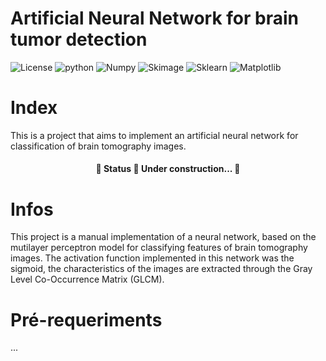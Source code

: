 # Artificial Neural Network for brain tumor detection
![License](https://img.shields.io/badge/License-MIT-green)
![python](https://img.shields.io/badge/Python-3.9.12-blue)
![Numpy](https://img.shields.io/badge/Numpy-1.21.5-blue)
![Skimage](https://img.shields.io/badge/Scikit_Image-0.19.2-blue)
![Sklearn](https://img.shields.io/badge/Scikit_Learn-1.0.2-blue)
![Matplotlib](https://img.shields.io/badge/Matplotlib-3.5.1-blue)

# Index
This is a project that aims to implement an artificial neural network for classification of brain tomography images.

<h4 align="center"> 
	🚧  Status 🚀 Under construction...  🚧
</h4>

# Infos
This project is a manual implementation of a neural network, based on the mutilayer perceptron model for classifying features of brain tomography images. The activation function implemented in this network was the sigmoid, the characteristics of the images are extracted through the Gray Level Co-Occurrence Matrix (GLCM).

# Pré-requeriments
...


